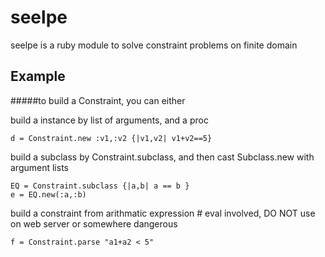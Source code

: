 # seelpe
seelpe is a ruby module to solve constraint problems on finite domain

## Example
#####to build a Constraint, you can either

build a instance by list of arguments, and a proc

    d = Constraint.new :v1,:v2 {|v1,v2| v1+v2==5}

build a subclass by Constraint.subclass, and then cast Subclass.new with argument lists

    EQ = Constraint.subclass {|a,b| a == b }
    e = EQ.new(:a,:b)

build a constraint from arithmatic expression # eval involved, DO NOT use on web server or somewhere dangerous

    f = Constraint.parse "a1+a2 < 5"


